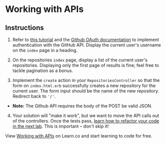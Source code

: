 # Working with APIs

## Instructions

1. Refer to [this tutorial](https://github.com/learn-co-curriculum/web-auth-readme) and the [Github OAuth documentation](https://developer.github.com/v3/oauth/) to implement authentication with the GitHub API. Display the current user's username on the `index` page in a heading.

2. On the repositories `index` page, display a list of the current user's repositories. Displaying only the first page of results is fine; feel free to tackle pagination as a bonus.

3. Implement the `create` action in your `RepositoriesController` so that the form on `index.html.erb` successfully creates a new repository for the current user. The form input should be the name of the new repository. Redirect back to `'/'`. 
  * **Note:** The Github API requires the body of the POST be valid JSON.

4. Your solution will "make it work", but we want to move the API calls out of the controllers. Once the tests pass, [learn how to refactor your code in the next lab](https://github.com/learn-co-curriculum/rails-refactoring-apis). This is important – don't skip it!
<p data-visibility='hidden'>View <a href='https://learn.co/lessons/rails-github-api' title='Working with APIs'>Working with APIs</a> on Learn.co and start learning to code for free.</p>
